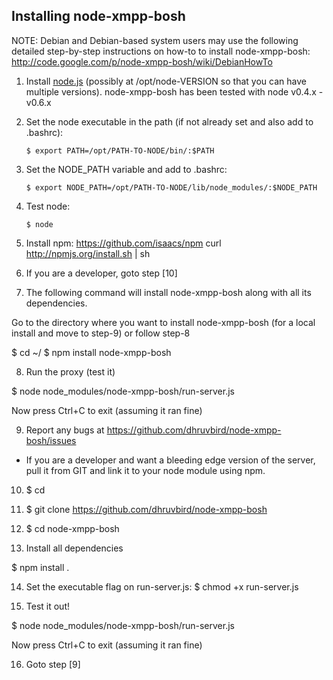 ## Installing node-xmpp-bosh


NOTE: Debian and Debian-based system users may use the following 
detailed step-by-step instructions on how-to to install node-xmpp-bosh:
http://code.google.com/p/node-xmpp-bosh/wiki/DebianHowTo


1. Install [node.js](http://nodejs.org/) (possibly at
/opt/node-VERSION so that you can have multiple
versions). node-xmpp-bosh has been tested with node v0.4.x - v0.6.x

2. Set the node executable in the path (if not already set and also
add to .bashrc):

    ```
    $ export PATH=/opt/PATH-TO-NODE/bin/:$PATH
    ```

3. Set the NODE_PATH variable and add to .bashrc:

    ```
    $ export NODE_PATH=/opt/PATH-TO-NODE/lib/node_modules/:$NODE_PATH
    ```

4. Test node:

    ```
    $ node
    ```

5. Install npm: https://github.com/isaacs/npm
curl http://npmjs.org/install.sh | sh

6. If you are a developer, goto step [10]

7. The following command will install node-xmpp-bosh along with all
its dependencies.

Go to the directory where you want to install node-xmpp-bosh (for 
a local install and move to step-9) or follow step-8

$ cd ~/
$ npm install node-xmpp-bosh

8. Run the proxy (test it)

$ node node_modules/node-xmpp-bosh/run-server.js

Now press Ctrl+C to exit (assuming it ran fine)

9. Report any bugs at https://github.com/dhruvbird/node-xmpp-bosh/issues


* If you are a developer and want a bleeding edge version of the server, 
pull it from GIT and link it to your node module using npm.

10. $ cd <your project directory>

11. $ git clone https://github.com/dhruvbird/node-xmpp-bosh

12. $ cd node-xmpp-bosh

13. Install all dependencies

$ npm install .

14. Set the executable flag on run-server.js:
$ chmod +x run-server.js

15. Test it out!

$ node node_modules/node-xmpp-bosh/run-server.js

Now press Ctrl+C to exit (assuming it ran fine)

16. Goto step [9]

